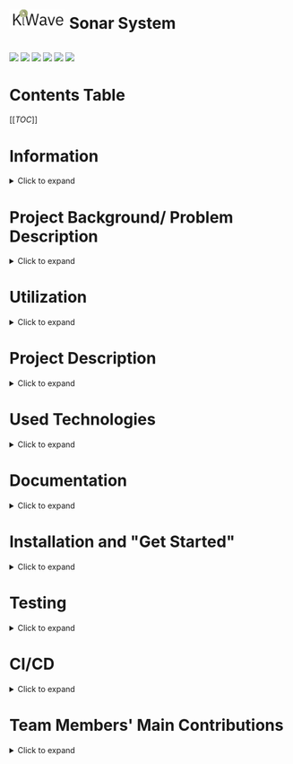 # <img src="SonarVisualizer/public/KiWave-light.png" width=100px> Sonar System
<br>

<img src= "https://camo.githubusercontent.com/121f5000155889c0642b8a6b2a33a7f5fbe5c32d9133dac405ac269da15fcf94/68747470733a2f2f696d672e736869656c64732e696f2f62616467652f432532422532422d3030353939433f7374796c653d666f722d7468652d6261646765266c6f676f3d63253242253242266c6f676f436f6c6f723d7768697465">
<img src= "https://camo.githubusercontent.com/93c855ae825c1757f3426f05a05f4949d3b786c5b22d0edb53143a9e8f8499f6/68747470733a2f2f696d672e736869656c64732e696f2f62616467652f4a6176615363726970742d3332333333303f7374796c653d666f722d7468652d6261646765266c6f676f3d6a617661736372697074266c6f676f436f6c6f723d463744463145">
<img src= "https://camo.githubusercontent.com/9318a538d66a59bae54556fa490931939f442d6df8d48c4c819c360d709282d7/68747470733a2f2f696d672e736869656c64732e696f2f62616467652f41726475696e6f5f4944452d3030393739443f7374796c653d666f722d7468652d6261646765266c6f676f3d61726475696e6f266c6f676f436f6c6f723d7768697465">
<img src= "https://camo.githubusercontent.com/06c6858186510906c21d8c951168d55d976d7dfb9176ed6125c55b8a7de0baae/68747470733a2f2f696d672e736869656c64732e696f2f62616467652f4749542d4534344333303f7374796c653d666f722d7468652d6261646765266c6f676f3d676974266c6f676f436f6c6f723d7768697465">
<img src= "https://camo.githubusercontent.com/657329738460f56c758a29135bc198b08943183f5030a71776c2ea6050f5358e/68747470733a2f2f696d672e736869656c64732e696f2f62616467652f5376656c74652d3441344135353f7374796c653d666f722d7468652d6261646765266c6f676f3d7376656c7465266c6f676f436f6c6f723d464633453030">
<img src= "https://camo.githubusercontent.com/0fad77ddd85292b8800107c5a51df2f64ff5126a0fe6dfa1eb7d4977032918e2/68747470733a2f2f696d672e736869656c64732e696f2f62616467652f4e6f64652532306a732d3333393933333f7374796c653d666f722d7468652d6261646765266c6f676f3d6e6f6465646f746a73266c6f676f436f6c6f723d7768697465">


# Contents Table
[[_TOC_]]

# Information
<details><summary>Click to expand</summary>

### Team Kiwi(Group 13) 
- Kaisa Arumeel
- Alexander Säfström
- Omid Khodaparast
- Amirpooya Asadollahnejad
- Milad Tamaddondar
- János Litkei
 
[Introductory video](https://www.youtube.com/watch?v=9HAqAKBQyas) for the project

[Final presentation video](https://www.youtube.com/watch?v=Eti_41lDb20) for the project

</details>

# Project Background/ Problem Description
<details><summary>Click to expand</summary>
<br>

The need for efficient, cost-effective, and non-invasive monitoring solutions has become increasingly important in various industries. The monitoring sonar system offers a reliable and accessible solution to security and environmental concerns. This system can be used in home security, industrial safety, parking assistance, environmental monitoring, retail analytics, and traffic management. This project builds on existing technologies and offers a customizable and expandable monitoring solution for different applications.

</details>

# Utilization
<details><summary>Click to expand</summary>
<br>

Despite the fact that the system is mainly designed for "Home Security", it has multiple other potential applications:
- Industrial safety: The system can detect objects in areas with heavy machinery and prevent accidents.
- Parking assistance: The system can detect the presence of vehicles and assist drivers in parking.
- Environmental monitoring: The system can detect changes in the environment and provide valuable insights.
- Retail analytics: The system can track the movement of customers and provide valuable data for businesses
- Traffic management: The system can detect and monitor traffic flow and help manage congestion.

</details>

# Project Description
<details><summary>Click to expand</summary>
<br>

This project aims to implement a monitoring system for a designated area or sector. The system employs two kinds of sensors: two ultrasonic sensors, a temperature sensor, and an actuator in the form of a servo motor, all of which are connected to a Wio Seeed Terminal, a microcontroller.

The core concept of the system involves mounting two ultrasonic sensors on top of a servo motor, which rotates the sensors to scan the designated area. These sensors transmit high-frequency sound waves and receive the corresponding echoes, thus detecting objects that are located in the vicinity of the ultrsonic sensors. The temperature sensor comes into play by measuring the temperature, which helps in calculation of the speed of sound in air.

The servo motor is responsible for continuously monitoring its position in degrees, while the ultrasonic sensors passe the distance data they has recieved (as a result of ultrasoic wave transmission and reception) to the microcontroller, the Wio Seeed Terminal, which then publishes this information over WiFi to the topic `KiwiSonarData`.

To provide a user-friendly interface, the front-end utilizes SvelteJS front-end framework and other JavaScript libraries to subscribe to the topic `KiwiSonarData`. Upon receiving new information, the front-end parses and displays it in the form of a radar image that showcases the range and degree of any detected object relative to the sensors.

![SonarOuterLook](https://git.chalmers.se/courses/dit113/2023/group-13/kiwi/-/raw/main/Resources/SonarPictures/SonrOuterLook.png)

</details>

# Used Technologies
<details><summary>Click to expand</summary>
<br>

- C++
- JAVA SCRIPT
- FIGMA
- WIO SEEED TERMINAL 
- SERVO MOTOR
- ULTRASONIC SENSOR
- TEMPERATURE SENSOR

</details>

# Documentation 
<details><summary>Click to expand</summary>
<br>

[Documents](https://git.chalmers.se/courses/dit113/2023/group-13/kiwi/-/wikis/Home)


[User Manual](https://git.chalmers.se/courses/dit113/2023/group-13/kiwi/-/raw/main/Resources/User%20Manual/User_Manual_-_KiWaveSonar.pdf)


</details>

# Installation and "Get Started"
<details><summary>Click to expand</summary>

## Introduction
<details><summary>Click to expand</summary>
<br>

This projetct builds a sonar using one Wio Seed Terminal (which is Arduino compatibale), two ultrasonic sensors, one temperature sensor, and one servo motor. These parts make up the hardware required to build the sonar. The hardware parts are controlled using a GUI made using SvelteJs front-end framework. The project uses the MQTT protocol (which belongs to the Publish-Subscribe architecture style ) to connect the GUI to the Wio Seeed Terminal.

</details>

## Working with Wio Terminal and the sensors
<details><summary>Click to expand</summary>
<br>

The Wio Seeed Terminal is an Arduino compatibale microcontroller. This means that its manipulation is done using C++ (or C) programming language. To easily upload code on the Wio Seeed Terminal, you can use the [Arduino IDE](https://www.arduino.cc/en/software). There are libraries implemented for different sensors and also for the MQTT protocol in the SonarController directory:

- `KiwiServo` contains methods that are used to rotate the servo motor.
- `KiwiSonic` contains methods that are used to manipulate the ultrasonic sensors
- `KiwiTemp` contains methods that are used to manipulate the temperature sensor.
- `KiwiMQTT` contains methods that are used to manipulate the Wio Seeed Terminal to send information over the MQTT protocol.
- Note that the `SonarController.ino` is the file containing the main code which is uploaded on the Wio Seeed Terminal. It contains the `void setup()` and the `void loop()` methods that are needed for the Wio to run.

There is a file named `KiwiSecrets_template.h`. This file is meant to keep the WiFi name and and password. When you write your WiFi name (in the `ssid` attribute) and password (in the `secret` attribute), you should change the name of the file from `KiwiSecrets_template.h` to `KiwiSecrets.h`. Note that the file `KiwiSecrets.h` is put in the `.gitignore` file so that the WiFi name and password are not sent to the remote repository.

You also need to download the following libraires. You can download these by clicking on the library icon in the arduino library and search the names that are mentioned below:

- `rpcwifi.h` is needed to connect to the WiFi. You can download it by searching for `rpcwifi`.
- `PubSubClient.h` is needed for publishing data and subscribing for data to the broker using the MQTT protocol. You can download it by searching for `PubSubClient`.

The following lines will explain the pin-out instructions. Use these instructions to connect the sensors to the Wio Seeed Terminal. you can use the following images for referrence to know which pin is which.

<img src = "https://files.seeedstudio.com/wiki/Wio-Terminal/img/WioT-Pinout.jpg">
<img src = "https://files.seeedstudio.com/wiki/Wio-Terminal/img/WT-GROVE.jpeg">

Servo motor pinout structure:

- VCC connected to 4 (which is 5V) on the Wio
- GND connected to 6 (which is GND) on the Wio
- SIG connected to 16 (which is D2) on the Wio

First ultrasonic sensor pinout structure:

- GND connected to 30 (which is GND) on the Wio
- VCC connected to 1 (which is 3V3 (3.3 V)) on the Wio
- SIG connected to 36 (which is D7)non the Wio

Second ultrasoic sensor pinout structure:

- GND connected to 34 (which is GND) on the Wio
- VCC connected to 2 (which is 3v3 (3.3 v)) on the Wio
- SIG connected to 37 (which is D8) on the Wio

Temperature sensor pinout structure.
- Use the Multifunctional pinout under the joystick

![SonarInnerLook](https://git.chalmers.se/courses/dit113/2023/group-13/kiwi/-/raw/main/Resources/SonarPictures/SonarInerStructure.png)

</details>

## Working with the GUI
<details><summary>Click to expand</summary>
<br>

SvelteJS was used to make the GUI for this project. In order to use SvelteJS you need to have [Node.js](https://nodejs.org/en/download) downloaded.

The GUi initial setup was done by running the command `npm create vite@latest SonarVisualizer` in the `SonarVisualizer` as the directory name. However, if you use our project, you do not need to run the aforementioned command, but rather the commands mentioned next.

If you fork this project and and then pull from the remote repository, before using npm commands to upload the web page, you need to open a terminal in the `SonarVisualizer` directory and run the command `npm install` or `npm i`. This command downloads the dependicies and packages that are used in the project.

The GUI can be run locally for testing or development purposes. This can be done by running `npm run dev` in the terminal while in the `SonarVisualizer` directory. After running the command, the application will be accessible at http://localhost:5173. To test the application on mobile, or other devices, it can be exposed on the local network by running `npm run dev -- --host`. Following this command the application can be accessed on the local network at the local IP address of the machine it’s running on, namely at port 5173. The exact address will also be displayed in the terminal.

After installing all the required dependencies, the application can be built from source by following these steps: 

1. Using the terminal, navigate to the source directory of `SonarVisualizer`.
2. Run `npm run build` to compile the Svelte files and build the project.
3. The final result can be found in the `dist` subdirectory in the `SonarVisualizer` directory. This command is mostly used in case you want to see if all the packages, especially the extra packages you have added to the project, can be run on the browser. Moreover, it is also used if you are planning to deploy your project on a server.

If you navigate to the `src` subdirectory, you can find the different components under the `components` subdirectory. There is also a subdirectory called `data`. This directory contains the `stores.js` file which holds the information that is sent by the Wio Seeed Terminal over MQTT, and commands to be sent to the Wio Seeed Terminal by the GUI. The `App.svelte` component is the root component which contains the other components that are made under the `components` subdirectory.

Under `components` subdirectory, there is another directory called `mqtt` which conatins the `MQTTHandler.svelte` component. This component contains the publish and subscribe methods needed for the MQTT to work on the GUI.

</details>

## System Architecture
<details><summary> Click to expand </summary>
<br>

Our system, as mentioned before, made use of the MQTT protocol to create the connection between the web application and the Wio Seeed Terminal. 

What is MQTT?

MQTT is a protocol that belongs to the Publish-Subscribe architecture style. The Publish-Subscribe architecture style works in the way that different components, publish the information needed by other components to a message bus (usually called the broker) under specific topics that are defined by the developers in the code. The components that need that data need to subscribe to the broker under the same topic that was used by the component(s) that published the information. The benefits of using the publish-subscribe architecture style is that there is little coupling between the componenets. Moreover, the components can work asynchronously as they can subcribe to the broker whenever they need, hence less coupling.

Now that the base of our system's architecture is explained, you can dig deeper into our project and see how our team made use of open source Publish-Subscribe libraries. Here is a component diagram that depicts the architecture of our system. Note that the broker is shown as a component, eventhough it plays the role of a connector:

![ComponentDiagram](https://git.chalmers.se/courses/dit113/2023/group-13/kiwi/-/raw/main/Resources/ComponentDiagram/ComponentDiagram.png)

As you can see in the diagram, We have two main components that communicate to each other via the broker. The App component (which is a subsystem itself), subscribes to the topic "KiwiSonarData" to receive the data that the Wio Seeed Terminal has published to the mentioned topic. The App component also publishes user's input to the KiwiSonarCommand topic. Then, the Wio Seeed Terminal subscribes to this topic and manipulates the way the sensors should work according to the user's input.

</details>

</details>

# Testing
<details><summary>Click to expand</summary>
<br>

Unit tests were made for the GUI in this project. The Jest testing framework was used to make unit tests that checked the correctness of the commands sent by the GUI and the way componenets were rendered. This section contains information regarding configuring Jest on a svelte project and the commands used to run the tests. Note that when you use `npm i` after forking our project and pulling from the remote repository, you can already use the testing commands on our project as Jest is already configured on it. The Jest configuration part is useful for those who want to configure Jest on their own projects.

## Jest configuration
<details><summary>Click to expand</summary>
<br>

Needed libraries:

1. `@babel/core`, `babel-jest` and `@babel/preset-env`are some libraires that we used. These are needed for the transpilation that is required by Jest.
2. `svelte-jester` and `jest-transform-stub`. Jest does not understand how to parse non-JavaScript files. We need to use `svelte-jester` to transform Svelte files, and `jest-transform-stub` for importing non-JavaScript assets (images, CSS, etc).
3. `@testing-library/svelte` (known as Svelte Testing Library) provides DOM query functions on top of Svelte in a way that encourages better testing practices. Some of the most commonly used functions are `render`, `getByText`, `getByLabelText`, and `getByRole`.
4. `@testing-library/user-event` is a companion library to Svelte Testing Library that provides more advanced simulation of browser interactions than the built-in fireEvent function. An example of this is if you need to trigger an event for a mouse click while the Ctrl key is being pressed.
5. If you use global environment variables or a `.env` file in your code, you need to install `babel-plugin-transform-vite-meta-env` to transform these variables for the commonJS module.
6. `@testing-library/jest-dom` provides a set of custom jest matchers that you can use to extend Jest. These can be used to make your tests more declarative. It has functions such as `toBeDisabled()`, `toBeInTheDocument()`, and `toBeVisible()`.

You can install the aforementioned libraires using npm:

```
npm install -D jest babel-jest @babel/preset-env svelte-jester jest-transform-stub @testing-library/svelte @testing-library/user-event babel-plugin-transform-vite-meta-env @testing-library/jest-dom
```

We need to configure Jest to transform our files. We must explicitly set our test environment to `jsdom`, which we are using through Jest. Since v27 Jest’s default test environment is node, we put the configuration in a specific Jest configuration file called `jest.config.json` in the project root folder (in our case in `SonarVisualizer`):

```
{
  "transform": {
    "^.+\\.js$": "babel-jest",
    "^.+\\.svelte$": "svelte-jester",
    ".+\\.(css|styl|less|sass|scss|png|jpg|ttf|woff|woff2)$": "jest-transform-stub"
  },
  "moduleFileExtensions": ["svelte", "js"],
  "testEnvironment": "jsdom",
  "setupFilesAfterEnv": ["@testing-library/jest-dom/extend-expect"]
}
```

We configure Babel to use the current version of node. Include the `babel-plugin-transform-vite-meta-env` plugin if you are using environment variables. We put the configuration in a `.babelrc` file in the project root folder (in our case in `SonarVisualizer`). Babel is a free and open-source JavaScript transcompiler that is mainly used to convert ECMAScript 2015+ code into backwards-compatible JavaScript code that can be run by older JavaScript engines. It allows web developers to take advantage of the newest features of the language.

```
{
  "presets": [["@babel/preset-env", { "targets": { "node": "current" } }]],
  "plugins": ["babel-plugin-transform-vite-meta-env"]
}
```

Add the scripts to run the tests in your `package.json`. Note that you should add them under the `scripts` object.

```
"test": "npx jest src",
"test:watch": "npm run test -- --watch"
```
sources: https://www.roboleary.net/2021/11/18/svelte-app-testing-jest.html

After following the instructions (in case you are configuring Jest on your own project), you should be able to use the command `npm run test` to run the tests that you have written for your project. Note that a test file should be named after the component that your are testing. For example, if you have a component called `Button.svelte` then the test file should be called `Button.spec.js` or `Button.test.js`. As you can see, the test file has `.spec.js` or `.test.js`. This is needed for Jest to be able to find the test files which are written in JavaScript.

</details>

</details>

# CI/CD
<details><summary>Click to expand</summary>
<br>

CI/CD stands for "continuous intergration" and "continuous development". We use the GitLab piplelines to continuously test code that is committed and and then deploy the code, if it passes the tests. The pipeline is written in `.gitlab-ci.yml` file which is usually uploaded on the root of the project (good practice to put it there). As you have noticed by now, this is a YAML file which contains commands that are executed by the GitLab runner(s). GitLab runners are computers that have Linux as their Operating System. These runners pull your project and look for the CI file and run the commands that you have given there. To install packages and programs on the runner to run your commands, most projects (our project too) use docker images. You can find docker images for the applications (programs) that you need in order to test and/or deploy your project from [docker hub](https://hub.docker.com/). Each block of commands that is executed by the GitLab runner is called a job. Note that you need to use a runner that can handle docker images. You can see the available runners under CI/CD in settings. You can see the result of your pipline under the CI/CD Pipelines section.

You can customize your `.gitlab-ci.yml` file in many ways:

- You can add stages, so that if one stage fails the rest do not run (useful in case of deployment). For example, if your test job fails, you do not want to deploy your project.
- You can customize your jobs by using the `rules` flag, so that your job runs only on specific branches or occations (in case of deployment, in the `main` branch only). 
- You can add the `before-script` to download dependencies needed by the commands that run in the `script` flag.
- You can specify the runner on which each job needs to run on using the `tags` flag.
- Note that the jobs need to have the `script` flag. A job without the `script` flag does not do anything, so it will always pass.

This is just a glimpse into what you can do using CI/CD in GitLab. Our project uses CI/CD for automated testing and deployment. It is a simple pipeline. You can use this as a starting point. You can read and learn more about the sophisticated and advanced features of GitLab CI/CD [here](https://docs.gitlab.com/ee/ci/).

</details>

# Team Members' Main Contributions
<details><summary> Click to expand </summary>
<br>

Kaisa Arumeel:

- Organised our GitLab repository by making milestones, labels and issues. Continuously updated our repository and kept track of the issues.
- Created the front-end design prototype, project name, and logo.
- Implemented the range slider and the sector specification slider features.
- Designed and implemented the loading scene.
- Implemented dark mode (including the dark mode switch and the colour scheme for the theme).
- Resposible for putting the whole front-end layout together and making it responsive.
- Edited the wiki pages and user manual.

Alexander Säfström:

- Implemented MQTT library to Wio Terminal
- Added MQTT library to front-end.
- Ported `u8-mqtt.js` to vite.
- Created `TrackMode.svelte`.
- Helped solving bugs.
- Developed algorithm for tracking objects in Wio Terminal.
- Created `MqttHandler.svelte`.
- Created main logic for periodically updating `stores.js`.

Omid Khodaparast:

- Implemented the initial KiwiServo library which is used to rotate the servo motor and tell it when to stop. This library, later in the project, went under some changes as Alexander Säfström started working on implementing the KiwiMQTT library.
- Implemented the KiwiTemp library which contains functionality used to receive the temperature data measured by the temperature sensor and calculate the temperature in degrees Celsius.
- Implemented the loading scen for the `ScanButton.svelte`component which showcases to the end user when the start and stop commands have been received by the sonar (the Wio Seed Terminal).
- Configured Jest (used to make unit tests) in the `SonarVisualizer` directory, which contains the main application used by the end users to manipulate the sonar. 
- Configured the CI/CD part of the project by creating the `.gitlab-ci.yml` and editing it by giving it different stages and different jobs to complete the automated testing and continous deployment of the project.
- Edtited and gave structure to the `README.md` file.

Amirpooya Asadollahnejad:

- Created the `ScanButton.svelte`.
- Wrote the tests for `Range.svelte` and `ScanButton.svelte` component.
- Fixed the problem with invalid inputs for `Sector.svelte`.
- Helped with the notification button styling.
- Helped in creating the initial sequence diagram.
- Polished and made different sections for wiki page and linked issues in it.
- Helped with creating the console (which the team discarded later on in the project).


Milad Tamaddondar:

- Created the Console component and made it responsive (which the team discarded later on in the project).
- Created the `WarningModal.svelte` component for the alarm and notification.
- Created `NotificatonButton.svelte`component for disabling and enabling the notification and alarm feature.
- Designed the sequence diagram and modified it.
- Edited the wikipage and wrote in the `README.md` file.
- Wrote in the user manual.
- Removed Unnecessary files form the repository.
- Implemented the library which is used to measure distance from ultrasonic sensors.
- Tested the ultrasonic sensors to work accurately in environments with different temperatures.
- Tested the temperature sensor to work accurately. 

János Litkei:

- Created the 3D model for the 3D printed mount to fix the ultrasonic sensors on the servo. In the final product we ended up not using it.
- Implemented the RadarScreen component of the front-end, which interprets and visualises the data received from the sensors.
    - Created the methods for processing the data received from the sensors.
    - Implemented the visualisation of the data.
    - Made the RadarScreen component responsive.
    - Implemented tooltips showing object-meausrement data on the RadarScreen component.
- Set up private MQTT broker for better reliability.
- Worked on the deployment of the frontend on a VPS, as part of the CI/CD pipelines.
- Edited the user manual.
 
</details>



